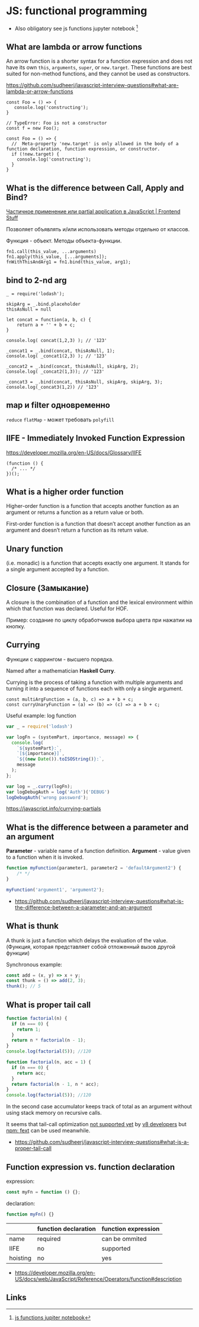 # JS: functional programming

- Also obligatory see js functions jupyter notebook [^j]

## What are lambda or arrow functions

An arrow function is a shorter syntax for a function expression and does not have its own `this`, `arguments`, `super`, or `new.target`. These functions are best suited for non-method functions, and they cannot be used as constructors.

https://github.com/sudheerj/javascript-interview-questions#what-are-lambda-or-arrow-functions

```
const Foo = () => {
   console.log('constructing');
}

// TypeError: Foo is not a constructor
const f = new Foo();
```

```
const Foo = () => {
  //  Meta-property 'new.target' is only allowed in the body of a function declaration, function expression, or constructor.
  if (!new.target) {
    console.log('constructing');
  }
}
```

## What is the difference between Call, Apply and Bind?

[Частичное применение или partial application в JavaScript | Frontend Stuff](https://frontend-stuff.com/blog/partial-application/)

Позволяет объявлять и/или использовать методы отдельно от классов.

Функция - объект. Методы объекта-функции.

```
fn1.call(this_value, ...arguments)
fn1.apply(this_value, [...arguments]);
fnWithThisAndArg1 = fn1.bind(this_value, arg1);
```

## bind to 2-nd arg

```
_ = require('lodash');

skipArg = _.bind.placeholder
thisAsNull = null

let concat = function(a, b, c) {
    return a + '' + b + c;
}

console.log( concat(1,2,3) ); // '123'

_concat1 = _.bind(concat, thisAsNull, 1);
console.log( _concat1(2,3) ); // '123'

_concat2 = _.bind(concat, thisAsNull, skipArg, 2);
console.log( _concat2(1,3)); // '123'

_concat3 = _.bind(concat, thisAsNull, skipArg, skipArg, 3);
console.log(_concat3(1,2)) // '123'
```

## map и filter одновременно

`reduce`
`flatMap` - может требовать `polyfill`

## IIFE - Immediately Invoked Function Expression

https://developer.mozilla.org/en-US/docs/Glossary/IIFE

```
(function () {
  /* ... */
})();
```

## What is a higher order function

Higher-order function is a function that accepts another function as an argument or returns a function as a return value or both.

First-order function is a function that doesn’t accept another function as an argument and doesn’t return a function as its return value.

## Unary function

(i.e. monadic) is a function that accepts exactly one argument. It stands for a single argument accepted by a function.

## Closure (Замыкание)

A closure is the combination of a function and the lexical environment within which that function was declared. Useful for HOF.

Пример: создание по циклу обработчиков выбора цвета при нажатии на кнопку.

## Currying

Функции с каррингом - высшего порядка.

Named after a mathematician **Haskell Curry**.

Currying is the process of taking a function with multiple arguments and turning it into a sequence of functions each with only a single argument.

```
const multiArgFunction = (a, b, c) => a + b + c;
const curryUnaryFunction = (a) => (b) => (c) => a + b + c;
```

Useful example: log function

```js
var _ = require('lodash')

var logFn = (systemPart, importance, message) => {
  console.log(
    `${systemPart}:`,
    `[${importance}]`,
    `${(new Date()).toISOString()}:`,
    message
  );
};

var log = _.curry(logFn);
var logDebugAuth = log('Auth')('DEBUG')
logDebugAuth('wrong password');
```

https://javascript.info/currying-partials

## What is the difference between a parameter and an argument

**Parameter** - variable name of a function definition.
**Argument** - value given to a function when it is invoked.

```js
function myFunction(parameter1, parameter2 = 'defaultArgument2') {
	/* */
}

myFunction('argument1', 'argument2');
```

- https://github.com/sudheerj/javascript-interview-questions#what-is-the-difference-between-a-parameter-and-an-argument

## What is thunk

A thunk is just a function which delays the evaluation of the value.
(Функция, которая представляет собой отложенный вызов другой функции)

Synchronous example:

``` js
const add = (x, y) => x + y;
const thunk = () => add(2, 3);
thunk(); // 5
```
## What is proper tail call


```js
function factorial(n) {
  if (n === 0) {
    return 1;
  }
  return n * factorial(n - 1);
}
console.log(factorial(5)); //120
```

```js
function factorial(n, acc = 1) {
  if (n === 0) {
    return acc;
  }
  return factorial(n - 1, n * acc);
}
console.log(factorial(5)); //120
```

In the second case accumulator keeps track of total as an argument without using stack memory on recursive calls.

It seems that tail-call optimization [not supported yet](https://www.reddit.com/r/javascript/comments/pwwbky/askjs_why_so_little_support_for_tco_tail_call/) by [v8 developers](https://v8.dev/blog/modern-javascript) but [npm: fext](https://www.npmjs.com/package/fext) can be used meanwhile.

- https://github.com/sudheerj/javascript-interview-questions#what-is-a-proper-tail-call

## Function expression vs. function declaration

expression:

```js
const myFn = function () {};
```

declaration:

```js
function myFn() {}
```

|          | function declaration |  function expression |
|----------|----------------------|----------------------|
| name     | required             | can be ommited       |
| IIFE     | no                   | supported            |
| hoisting | no                   | yes                  |

- https://developer.mozilla.org/en-US/docs/web/JavaScript/Reference/Operators/function#description

## Links

[^j]: [js functions jupiter notebook](https://github.com/d9k/d9k-jupyter/blob/main/js-functions.ipynb)
